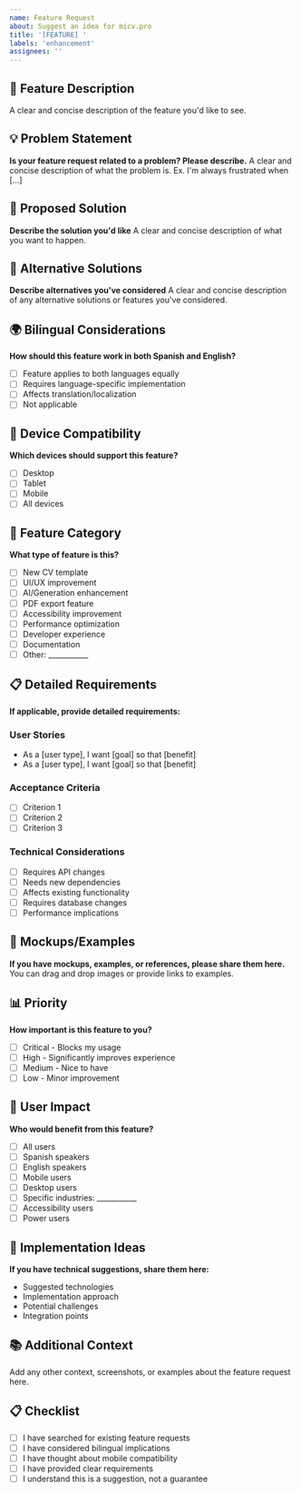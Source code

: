 ```yaml
---
name: Feature Request
about: Suggest an idea for micv.pro
title: '[FEATURE] '
labels: 'enhancement'
assignees: ''
---
```


## 🚀 Feature Description
A clear and concise description of the feature you'd like to see.

## 💡 Problem Statement
**Is your feature request related to a problem? Please describe.**
A clear and concise description of what the problem is. Ex. I'm always frustrated when [...]

## 🎯 Proposed Solution
**Describe the solution you'd like**
A clear and concise description of what you want to happen.

## 🔄 Alternative Solutions
**Describe alternatives you've considered**
A clear and concise description of any alternative solutions or features you've considered.

## 🌍 Bilingual Considerations
**How should this feature work in both Spanish and English?**
- [ ] Feature applies to both languages equally
- [ ] Requires language-specific implementation
- [ ] Affects translation/localization
- [ ] Not applicable

## 📱 Device Compatibility
**Which devices should support this feature?**
- [ ] Desktop
- [ ] Tablet
- [ ] Mobile
- [ ] All devices

## 🎨 Feature Category
**What type of feature is this?**
- [ ] New CV template
- [ ] UI/UX improvement
- [ ] AI/Generation enhancement
- [ ] PDF export feature
- [ ] Accessibility improvement
- [ ] Performance optimization
- [ ] Developer experience
- [ ] Documentation
- [ ] Other: ___________

## 📋 Detailed Requirements
**If applicable, provide detailed requirements:**

### User Stories
- As a [user type], I want [goal] so that [benefit]
- As a [user type], I want [goal] so that [benefit]

### Acceptance Criteria
- [ ] Criterion 1
- [ ] Criterion 2
- [ ] Criterion 3

### Technical Considerations
- [ ] Requires API changes
- [ ] Needs new dependencies
- [ ] Affects existing functionality
- [ ] Requires database changes
- [ ] Performance implications

## 🎨 Mockups/Examples
**If you have mockups, examples, or references, please share them here.**
You can drag and drop images or provide links to examples.

## 📊 Priority
**How important is this feature to you?**
- [ ] Critical - Blocks my usage
- [ ] High - Significantly improves experience
- [ ] Medium - Nice to have
- [ ] Low - Minor improvement

## 👥 User Impact
**Who would benefit from this feature?**
- [ ] All users
- [ ] Spanish speakers
- [ ] English speakers
- [ ] Mobile users
- [ ] Desktop users
- [ ] Specific industries: ___________
- [ ] Accessibility users
- [ ] Power users

## 🔧 Implementation Ideas
**If you have technical suggestions, share them here:**
- Suggested technologies
- Implementation approach
- Potential challenges
- Integration points

## 📚 Additional Context
Add any other context, screenshots, or examples about the feature request here.

## 📋 Checklist
- [ ] I have searched for existing feature requests
- [ ] I have considered bilingual implications
- [ ] I have thought about mobile compatibility
- [ ] I have provided clear requirements
- [ ] I understand this is a suggestion, not a guarantee
